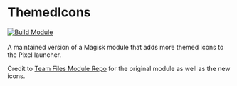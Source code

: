 # ThemedIcons
[![Build Module](https://github.com/tsukimio/ThemedIcons/actions/workflows/main.yml/badge.svg?branch=main)](https://github.com/tsukimio/ThemedIcons/actions/workflows/main.yml)
<br>
<br>
A maintained version of a Magisk module that adds more themed icons to the Pixel launcher. 

Credit to [Team Files Module Repo](https://t.me/modulesrepo) for the original module as well as the new icons.
